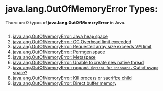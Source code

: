# java.lang.OutOfMemoryError Types:

There are 9 types of **java.lang.OutOfMemoryError** in Java.

<p align="center">
  <img scr="https://github.com/rangareddy/ranga-java-oom/blob/main/images/OOM_Error_Types.png">
</p>

1. [java.lang.OutOfMemoryError: Java heap space](https://github.com/rangareddy/ranga-java-oom/blob/main/java_heap_space.md)
2. [java.lang.OutOfMemoryError: GC Overhead limit exceeded](https://github.com/rangareddy/ranga-java-oom/blob/main/gc_overhead_limit.md)
3. [java.lang.OutOfMemoryError: Requested array size exceeds VM limit](https://github.com/rangareddy/ranga-java-oom/blob/main/array_size_exceeds.md)
4. [java.lang.OutOfMemoryError: Permgen space](https://github.com/rangareddy/ranga-java-oom/blob/main/permgen_space.md)
5. [java.lang.OutOfMemoryError: Metaspace](https://github.com/rangareddy/ranga-java-oom/blob/main/meta_space.md)
6. [java.lang.OutOfMemoryError: Unable to create new native thread](https://github.com/rangareddy/ranga-java-oom/blob/main/native_thread.md)
7. [java.lang.OutOfMemoryError: request `<bytes>` for `<reason>`. Out of swap space?](https://github.com/rangareddy/ranga-java-oom/blob/main/swap_space.md)
8. [java.lang.OutOfMemoryError: Kill process or sacrifice child](https://github.com/rangareddy/ranga-java-oom/blob/main/kill_process.md)
9. [java.lang.OutOfMemoryError: Direct buffer memory](https://github.com/rangareddy/ranga-java-oom/blob/main/direct_buffer_memory.md)

